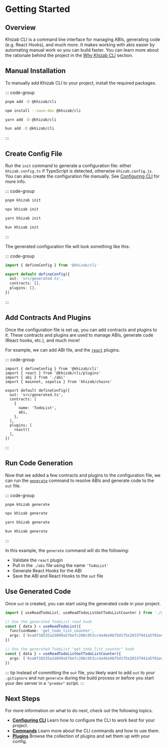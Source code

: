 # Getting Started

## Overview

Khizab CLI is a command line interface for managing ABIs, generating code (e.g. React Hooks), and much more. It makes working with abis easier by automating manual work so you can build faster. You can learn more about the rationale behind the project in the [Why Khizab CLI](/cli/why) section.

## Manual Installation

To manually add Khizab CLI to your project, install the required packages.

::: code-group
```bash [pnpm]
pnpm add -D @khizab/cli
```

```bash [npm]
npm install --save-dev @khizab/cli
```

```bash [yarn]
yarn add -D @khizab/cli
```

```bash [bun]
bun add -D @khizab/cli
```
:::

## Create Config File

Run the `init` command to generate a configuration file: either `khizab.config.ts` if TypeScript is detected, otherwise `khizab.config.js`. You can also create the configuration file manually. See [Configuring CLI](/cli/config/configuring-cli) for more info.

::: code-group
```bash [pnpm]
pnpm khizab init
```

```bash [npm]
npx khizab init
```

```bash [yarn]
yarn khizab init
```

```bash [bun]
bun khizab init
```
:::

The generated configuration file will look something like this:

::: code-group
```ts [khizab.config.ts]
import { defineConfig } from '@khizab/cli'

export default defineConfig({
  out: 'src/generated.ts',
  contracts: [],
  plugins: [],
})
```
:::

## Add Contracts And Plugins

Once the configuration file is set up, you can add contracts and plugins to it. These contracts and plugins are used to manage ABIs, generate code (React hooks, etc.), and much more!

For example, we can add ABI file, and the [`react`](/cli/api/plugins/react) plugins.

::: code-group
```ts{2,3,9-12,15-27,28} [khizab.config.ts]
import { defineConfig } from '@khizab/cli'
import { react } from '@khizab/cli/plugins'
import { abi } from './abi'
import { mainnet, sepolia } from 'khizab/chains'
 
export default defineConfig({
  out: 'src/generated.ts',
  contracts: [
    {
      name: 'TodoList',
      abi,
    },
  ],
  plugins: [
    react()
  ],
})
```
:::

## Run Code Generation

Now that we added a few contracts and plugins to the configuration file, we can run the [`generate`](/cli/api/commands/generate) command to resolve ABIs and generate code to the `out` file.

::: code-group
```bash [pnpm]
pnpm khizab generate
```

```bash [npm]
npx khizab generate
```

```bash [yarn]
yarn khizab generate
```

```bash [bun]
bun khizab generate
```
:::

In this example, the `generate` command will do the following:

- Validate the  `react` plugin
- Pull in the `./abi` file using the name `'TodoList'`
- Generate React Hooks for the ABI
- Save the ABI and React Hooks to the `out` file

## Use Generated Code

Once `out` is created, you can start using the generated code in your project.

```ts
import { useReadTodoList, useReadTodoListGetTodoListCounter } from './generated'

// Use the generated TodoList read hook
const { data } = useReadTodoList({
  functionName: 'get_todo_list_counter',
  args: ['0xa0f18535a2d899a57befc280c953cc4a46a9b75d1f5e20337941a5f01ee79138'],
})

// Use the generated TodoList "get_todo_list_counter" hook
const { data } = useReadTodoListGetTodoListCounter({
  args: ['0xa0f18535a2d899a57befc280c953cc4a46a9b75d1f5e20337941a5f01ee79138'],
})
```

::: tip
Instead of committing the `out` file, you likely want to add `out` to your `.gitignore` and run `generate` during the build process or before you start your dev server in a `"predev"` script.
:::

## Next Steps

For more information on what to do next, check out the following topics.

- [**Configuring CLI**](/cli/config/configuring-cli) Learn how to configure the CLI to work best for your project.
- [**Commands**](/cli/api/commands) Learn more about the CLI commands and how to use them.
- [**Plugins**](/cli/api/plugins) Browse the collection of plugins and set them up with your config.
